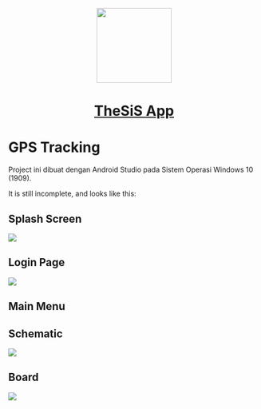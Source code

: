 <p align="center">
    <a href=https://kanggara75.wordpress.com/> 
    <img src="https://github.com/kanggara75/TheSiS/raw/master/Projects/Sketch/images/logo.png" width="150">
    </a>
</p>

<a href=https://kanggara75.wordpress.com/> <h1 align=center>TheSiS App</h1>
</a>


GPS Tracking
===================

Project ini dibuat dengan Android Studio pada Sistem Operasi Windows 10 (1909).

It is still incomplete, and looks like this:

## Splash Screen
<img src="https://github.com/kanggara75/TheSiS/raw/master/Projects/TheSis_App/images/splash.png" />

## Login Page

<img src="https://github.com/kanggara75/TheSiS/raw/master/Projects/TheSis_App/images/login.png" />

## Main Menu



## Schematic

<img src="https://github.com/kanggara75/TheSiS/raw/master/Projects/Sketch/images/schematic.png" />

## Board

<img src="https://github.com/kanggara75/TheSiS/raw/master/Projects/Sketch/images/board.png" />